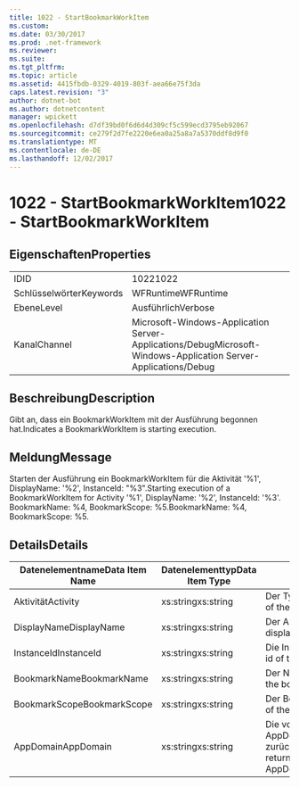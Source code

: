 ```yaml
---
title: 1022 - StartBookmarkWorkItem
ms.custom: 
ms.date: 03/30/2017
ms.prod: .net-framework
ms.reviewer: 
ms.suite: 
ms.tgt_pltfrm: 
ms.topic: article
ms.assetid: 4415fbdb-0329-4019-803f-aea66e75f3da
caps.latest.revision: "3"
author: dotnet-bot
ms.author: dotnetcontent
manager: wpickett
ms.openlocfilehash: d7df39bd0f6d6d4d309cf5c599ecd3795eb92067
ms.sourcegitcommit: ce279f2d7fe2220e6ea0a25a8a7a5370ddf8d9f0
ms.translationtype: MT
ms.contentlocale: de-DE
ms.lasthandoff: 12/02/2017
---
```

# <a name="1022---startbookmarkworkitem"></a><span data-ttu-id="00024-102">1022 - StartBookmarkWorkItem</span><span class="sxs-lookup"><span data-stu-id="00024-102">1022 - StartBookmarkWorkItem</span></span>
## <a name="properties"></a><span data-ttu-id="00024-103">Eigenschaften</span><span class="sxs-lookup"><span data-stu-id="00024-103">Properties</span></span>  
  
|||  
|-|-|  
|<span data-ttu-id="00024-104">ID</span><span class="sxs-lookup"><span data-stu-id="00024-104">ID</span></span>|<span data-ttu-id="00024-105">1022</span><span class="sxs-lookup"><span data-stu-id="00024-105">1022</span></span>|  
|<span data-ttu-id="00024-106">Schlüsselwörter</span><span class="sxs-lookup"><span data-stu-id="00024-106">Keywords</span></span>|<span data-ttu-id="00024-107">WFRuntime</span><span class="sxs-lookup"><span data-stu-id="00024-107">WFRuntime</span></span>|  
|<span data-ttu-id="00024-108">Ebene</span><span class="sxs-lookup"><span data-stu-id="00024-108">Level</span></span>|<span data-ttu-id="00024-109">Ausführlich</span><span class="sxs-lookup"><span data-stu-id="00024-109">Verbose</span></span>|  
|<span data-ttu-id="00024-110">Kanal</span><span class="sxs-lookup"><span data-stu-id="00024-110">Channel</span></span>|<span data-ttu-id="00024-111">Microsoft-Windows-Application Server-Applications/Debug</span><span class="sxs-lookup"><span data-stu-id="00024-111">Microsoft-Windows-Application Server-Applications/Debug</span></span>|  
  
## <a name="description"></a><span data-ttu-id="00024-112">Beschreibung</span><span class="sxs-lookup"><span data-stu-id="00024-112">Description</span></span>  
 <span data-ttu-id="00024-113">Gibt an, dass ein BookmarkWorkItem mit der Ausführung begonnen hat.</span><span class="sxs-lookup"><span data-stu-id="00024-113">Indicates a BookmarkWorkItem is starting execution.</span></span>  
  
## <a name="message"></a><span data-ttu-id="00024-114">Meldung</span><span class="sxs-lookup"><span data-stu-id="00024-114">Message</span></span>  
 <span data-ttu-id="00024-115">Starten der Ausführung ein BookmarkWorkItem für die Aktivität '%1', DisplayName: '%2', InstanceId: "%3".</span><span class="sxs-lookup"><span data-stu-id="00024-115">Starting execution of a BookmarkWorkItem for Activity '%1', DisplayName: '%2', InstanceId: '%3'.</span></span>  <span data-ttu-id="00024-116">BookmarkName: %4, BookmarkScope: %5.</span><span class="sxs-lookup"><span data-stu-id="00024-116">BookmarkName: %4, BookmarkScope: %5.</span></span>  
  
## <a name="details"></a><span data-ttu-id="00024-117">Details</span><span class="sxs-lookup"><span data-stu-id="00024-117">Details</span></span>  
  
|<span data-ttu-id="00024-118">Datenelementname</span><span class="sxs-lookup"><span data-stu-id="00024-118">Data Item Name</span></span>|<span data-ttu-id="00024-119">Datenelementtyp</span><span class="sxs-lookup"><span data-stu-id="00024-119">Data Item Type</span></span>|<span data-ttu-id="00024-120">Beschreibung</span><span class="sxs-lookup"><span data-stu-id="00024-120">Description</span></span>|  
|--------------------|--------------------|-----------------|  
|<span data-ttu-id="00024-121">Aktivität</span><span class="sxs-lookup"><span data-stu-id="00024-121">Activity</span></span>|<span data-ttu-id="00024-122">xs:string</span><span class="sxs-lookup"><span data-stu-id="00024-122">xs:string</span></span>|<span data-ttu-id="00024-123">Der Typname der Aktivität.</span><span class="sxs-lookup"><span data-stu-id="00024-123">The type name of the activity.</span></span>|  
|<span data-ttu-id="00024-124">DisplayName</span><span class="sxs-lookup"><span data-stu-id="00024-124">DisplayName</span></span>|<span data-ttu-id="00024-125">xs:string</span><span class="sxs-lookup"><span data-stu-id="00024-125">xs:string</span></span>|<span data-ttu-id="00024-126">Der Anzeigename der Aktivität.</span><span class="sxs-lookup"><span data-stu-id="00024-126">The display name of the activity.</span></span>|  
|<span data-ttu-id="00024-127">InstanceId</span><span class="sxs-lookup"><span data-stu-id="00024-127">InstanceId</span></span>|<span data-ttu-id="00024-128">xs:string</span><span class="sxs-lookup"><span data-stu-id="00024-128">xs:string</span></span>|<span data-ttu-id="00024-129">Die Instanz-ID der Aktivität.</span><span class="sxs-lookup"><span data-stu-id="00024-129">The instance id of the activity.</span></span>|  
|<span data-ttu-id="00024-130">BookmarkName</span><span class="sxs-lookup"><span data-stu-id="00024-130">BookmarkName</span></span>|<span data-ttu-id="00024-131">xs:string</span><span class="sxs-lookup"><span data-stu-id="00024-131">xs:string</span></span>|<span data-ttu-id="00024-132">Der Name des Lesezeichens.</span><span class="sxs-lookup"><span data-stu-id="00024-132">The name of the bookmark.</span></span>|  
|<span data-ttu-id="00024-133">BookmarkScope</span><span class="sxs-lookup"><span data-stu-id="00024-133">BookmarkScope</span></span>|<span data-ttu-id="00024-134">xs:string</span><span class="sxs-lookup"><span data-stu-id="00024-134">xs:string</span></span>|<span data-ttu-id="00024-135">Der Bereich des Lesezeichens.</span><span class="sxs-lookup"><span data-stu-id="00024-135">The scope of the bookmark.</span></span>|  
|<span data-ttu-id="00024-136">AppDomain</span><span class="sxs-lookup"><span data-stu-id="00024-136">AppDomain</span></span>|<span data-ttu-id="00024-137">xs:string</span><span class="sxs-lookup"><span data-stu-id="00024-137">xs:string</span></span>|<span data-ttu-id="00024-138">Die von AppDomain.CurrentDomain.FriendlyName zurückgegebene Zeichenfolge.</span><span class="sxs-lookup"><span data-stu-id="00024-138">The string returned by AppDomain.CurrentDomain.FriendlyName.</span></span>|
